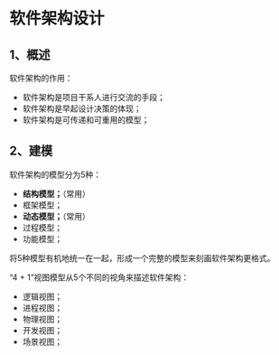# 软件架构设计

## 1、概述

软件架构的作用：

- 软件架构是项目干系人进行交流的手段；
- 软件架构是早起设计决策的体现；
- 软件架构是可传递和可重用的模型；

## 2、建模

软件架构的模型分为5种：

- **结构模型；**（常用）
- 框架模型；
- **动态模型；**（常用）
- 过程模型；
- 功能模型；

将5种模型有机地统一在一起，形成一个完整的模型来刻画软件架构更格式。

“4 + 1”视图模型从5个不同的视角来描述软件架构：

- 逻辑视图；
- 进程视图；
- 物理视图；
- 开发视图；
- 场景视图；